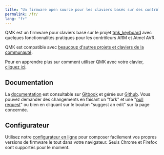 ```yaml
---
title: "Un firmware open source pour les claviers basés sur des contrôleurs AVR ou ARM"
permalink: /fr/
lang: "fr"
---
```

QMK est un firmware pour claviers basé sur le projet [tmk_keyboard](https://github.com/tmk/tmk_keyboard) avec quelques fonctionnalités pratiques pour les contrôleurs ARM et Atmel AVR.

QMK est compatible avec [beaucoup d'autres projets et claviers de la communauté](/keyboards/).

Pour en apprendre plus sur comment utiliser QMK avec votre clavier, [cliquez ici](/powered/).

## Documentation

La [documentation](https://docs.qmk.fm) est consultable sur [Gitbook](https://docs.qmk.fm) et gérée sur [Github](https://github.com/qmk/qmk_firmware/tree/master/docs). Vous pouvez demander des changements en faisant un "fork" et une "[pull request](https://github.com/qmk/qmk_firmware/pulls)" ou bien en cliquant sur le bouton "suggest an edit" sur la page concernée.

## Configurateur

Utilisez notre [configurateur en ligne](https://config.qmk.fm) pour composer facilement vos propres versions de firmware le tout dans votre navigateur. Seuls Chrome et Firefox sont supportés pour le moment.
